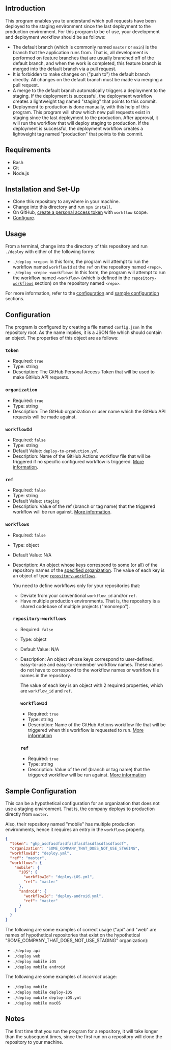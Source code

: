 ## Introduction
This program enables you to understand which pull requests have been deployed to the staging environment since the last deployment to the production environment. For this program to be of use, your development and deployment workflow should be as follows:

- The default branch (which is commonly named `master` or `main`) is the branch that the application runs from. That is, all development is performed on feature branches that are usually branched off of the default branch, and when the work is completed, this feature branch is merged into the default branch via a pull request.
- It is forbidden to make changes on ("push to") the default branch directly. All changes on the default branch must be made via merging a pull request.
- A merge to the default branch automatically triggers a deployment to the staging. If the deployment is successful, the deployment workflow creates a lightweight tag named "staging" that points to this commit.
- Deployment to production is done manually, with this help of this program. This program will show which new pull requests exist in staging since the last deployment to the production. After approval, it will run the workflow that will deploy staging to production. If the deployment is successful, the deployment workflow creates a lightweight tag named "production" that points to this commit.

## Requirements
- Bash
- Git
- Node.js

## Installation and Set-Up
- Clone this repository to anywhere in your machine.
- Change into this directory and run `npm install`.
- On GitHub, [create a personal access token](https://github.com/settings/tokens) with `workflow` scope.
- [Configure](#configuration).

## Usage
From a terminal, change into the directory of this repository and run `./deploy` with either of the following forms:

- `./deploy <repo>`: In this form, the program will attempt to run the workflow named `workflowId` at the `ref` on the repository named `<repo>`.
- `./deploy <repo> <workflow>`: In this form, the program will attempt to run the workflow named `<workflow>` (which is defined in the [`repository-workflows`](#repository-workflows) section) on the repository named `<repo>`.

For more information, refer to the [configuration](#configuration) and [sample configuration](#sample-configuration) sections.

## Configuration
The program is configured by creating a file named `config.json` in the repository root. As the name implies, it is a JSON file which should contain an object. The properties of this object are as follows:

### `token`
- Required: `true`
- Type: string
- Description: The GitHub Personal Access Token that will be used to make GitHub API requests.

### `organization`
- Required: `true`
- Type: string
- Description: The GitHub organization or user name which the GitHub API requests will be made against.

### `workflowId`
- Required: `false`
- Type: string
- Default Value: `deploy-to-production.yml`
- Description: Name of the GitHub Actions workflow file that will be triggered if no specific configured workflow is triggered. [More information][GitHub API - Create Workflow Dispatch Event Reference].

### `ref`
- Required: `false`
- Type: string
- Default Value: `staging`
- Description: Value of the ref (branch or tag name) that the triggered workflow will be run against. [More information][GitHub API - Create Workflow Dispatch Event Reference].

### `workflows`
- Required: `false`
- Type: object
- Default Value: N/A
- Description: An object whose keys correspond to some (or all) of the repository names of the [specified organization](#organization). The value of each key is an object of type [`repository-workflows`](#repository-workflows).

  You need to define workflows only for your repositories that:
  - Deviate from your conventional `workflow_id` and/or `ref`.
  - Have multiple production environments. That is, the repository is a shared codebase of multiple projects ("monorepo").

  ### `repository-workflows`
  - Required: `false`
  - Type: object
  - Default Value: N/A
  - Description: An object whose keys correspond to user-defined, easy-to-use and easy-to-remember workflow names. These names do not have to correspond to the workflow names or workflow file names in the repository.

    The value of each key is an object with 2 required properties, which are `workflow_id` and `ref`.

    ### `workflowId`
    - Required: `true`
    - Type: string
    - Description: Name of the GitHub Actions workflow file that will be triggered when this workflow is requested to run. [More information][GitHub API - Create Workflow Dispatch Event Reference]

    ### `ref`
    - Required: `true`
    - Type: string
    - Description: Value of the ref (branch or tag name) that the triggered workflow will be run against. [More information][GitHub API - Create Workflow Dispatch Event Reference]

## Sample Configuration
This can be a hypothetical configuration for an organization that does not use a staging environment. That is, the company deploys to production directly from `master`.

Also, their repository named "mobile" has multiple production environments, hence it requires an entry in the `workflows` property.

```json
{
  "token": "ghp_asdfasdfasdfasdfasdfasdfasdfasdfasdf",
  "organization": "SOME_COMPANY_THAT_DOES_NOT_USE_STAGING",
  "workflowId": "deploy.yml",
  "ref": "master",
  "workflows": {
    "mobile": {
      "iOS": {
        "workflowId": "deploy-iOS.yml",
        "ref": "master"
      },
      "android": {
        "workflowId": "deploy-android.yml",
        "ref": "master"
      }
    }
  }
}
```

The following are some examples of correct usage ("api" and "web" are names of hypothetical repositories that exist on the hypothetical "SOME_COMPANY_THAT_DOES_NOT_USE_STAGING" organization):
- `./deploy api`
- `./deploy web`
- `./deploy mobile iOS`
- `./deploy mobile android`

The following are some examples of _incorrect_ usage:
- `./deploy mobile`
- `./deploy mobile deploy-iOS`
- `./deploy mobile deploy-iOS.yml`
- `./deploy mobile macOS`

## Notes
The first time that you run the program for a repository, it will take longer than the subsequent times, since the first run on a repository will clone the repository to your machine.

[GitHub API - Create Workflow Dispatch Event Reference]: https://docs.github.com/en/rest/reference/actions#create-a-workflow-dispatch-event
